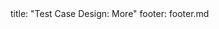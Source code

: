 <frontmatter>
title: "Test Case Design: More"
footer: footer.md
</frontmatter>

<include src="container-inPage-asFlat.md" boilerplate />